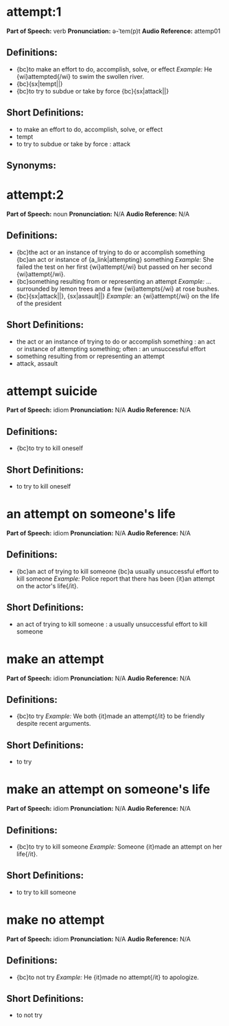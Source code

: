 # attempt:1

**Part of Speech:** verb
**Pronunciation:** ə-ˈtem(p)t
**Audio Reference:** attemp01

## Definitions:
- {bc}to make an effort to do, accomplish, solve, or effect 
  *Example:* He {wi}attempted{/wi} to swim the swollen river.
- {bc}{sx|tempt||}
- {bc}to try to subdue or take by force {bc}{sx|attack||}

## Short Definitions:
- to make an effort to do, accomplish, solve, or effect
- tempt
- to try to subdue or take by force : attack

## Synonyms:
# attempt:2

**Part of Speech:** noun
**Pronunciation:** N/A
**Audio Reference:** N/A

## Definitions:
- {bc}the act or an instance of trying to do or accomplish something {bc}an act or instance of {a_link|attempting} something 
  *Example:* She failed the test on her first {wi}attempt{/wi} but passed on her second {wi}attempt{/wi}.
- {bc}something resulting from or representing an attempt 
  *Example:* … surrounded by lemon trees and a few {wi}attempts{/wi} at rose bushes.
- {bc}{sx|attack||}, {sx|assault||} 
  *Example:* an {wi}attempt{/wi} on the life of the president

## Short Definitions:
- the act or an instance of trying to do or accomplish something : an act or instance of attempting something; often : an unsuccessful effort
- something resulting from or representing an attempt
- attack, assault
# attempt suicide

**Part of Speech:** idiom
**Pronunciation:** N/A
**Audio Reference:** N/A

## Definitions:
- {bc}to try to kill oneself

## Short Definitions:
- to try to kill oneself
# an attempt on someone's life

**Part of Speech:** idiom
**Pronunciation:** N/A
**Audio Reference:** N/A

## Definitions:
- {bc}an act of trying to kill someone {bc}a usually unsuccessful effort to kill someone 
  *Example:* Police report that there has been {it}an attempt on the actor's life{/it}.

## Short Definitions:
- an act of trying to kill someone : a usually unsuccessful effort to kill someone
# make an attempt

**Part of Speech:** idiom
**Pronunciation:** N/A
**Audio Reference:** N/A

## Definitions:
- {bc}to try 
  *Example:* We both {it}made an attempt{/it} to be friendly despite recent arguments.

## Short Definitions:
- to try
# make an attempt on someone's life

**Part of Speech:** idiom
**Pronunciation:** N/A
**Audio Reference:** N/A

## Definitions:
- {bc}to try to kill someone 
  *Example:* Someone {it}made an attempt on her life{/it}.

## Short Definitions:
- to try to kill someone
# make no attempt

**Part of Speech:** idiom
**Pronunciation:** N/A
**Audio Reference:** N/A

## Definitions:
- {bc}to not try 
  *Example:* He {it}made no attempt{/it} to apologize.

## Short Definitions:
- to not try
